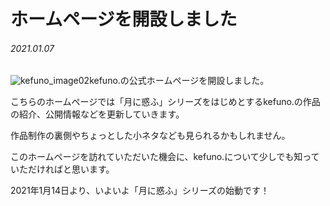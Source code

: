 # ホームページを開設しました
###### 2021.01.07

![kefuno_image02](/Users/maedakosei/Documents/kefuno./news関連/news1_ホームページを開設しました/assets/kefuno_image02.jpg)kefuno.の公式ホームページを開設しました。

こちらのホームページでは「月に惑ふ」シリーズをはじめとするkefuno.の作品の紹介、公開情報などを更新していきます。

作品制作の裏側やちょっとした小ネタなども見られるかもしれません。



このホームページを訪れていただいた機会に、kefuno.について少しでも知っていただければと思います。



2021年1月14日より、いよいよ「月に惑ふ」シリーズの始動です！